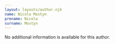 ```yaml
---
layout: layouts/author.njk
name: Nicola Mostyn
prename: Nicola
surname: Mostyn
---
```

No additional information is available for this author.
